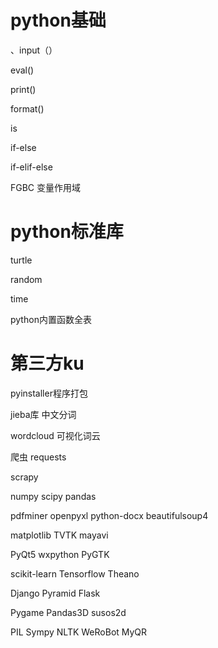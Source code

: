 # python基础
、input（）

eval()


print()

format()






is
 
 if-else 



 if-elif-else
 








FGBC 变量作用域

# python标准库

turtle

random




time




python内置函数全表




# 第三方ku 

pyinstaller程序打包


jieba库
中文分词



wordcloud
可视化词云




爬虫
requests

scrapy



numpy
scipy
pandas

pdfminer
openpyxl
python-docx
beautifulsoup4

matplotlib
TVTK
mayavi

PyQt5
wxpython
PyGTK

scikit-learn
Tensorflow
Theano


Django
Pyramid
Flask



Pygame
Pandas3D
susos2d


PIL
Sympy
NLTK
WeRoBot
MyQR





































































































































